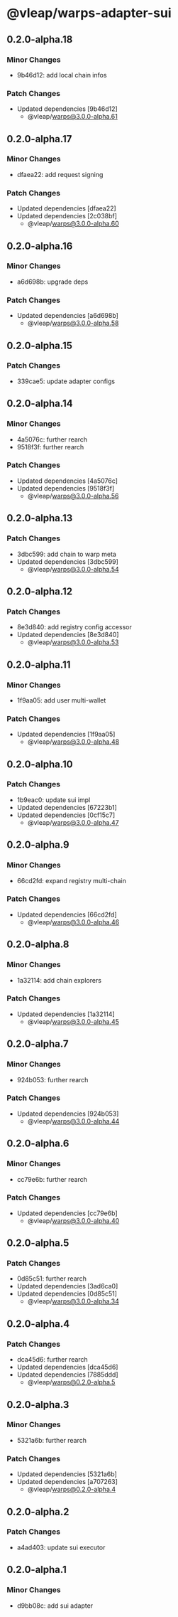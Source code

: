 # @vleap/warps-adapter-sui

## 0.2.0-alpha.18

### Minor Changes

- 9b46d12: add local chain infos

### Patch Changes

- Updated dependencies [9b46d12]
  - @vleap/warps@3.0.0-alpha.61

## 0.2.0-alpha.17

### Minor Changes

- dfaea22: add request signing

### Patch Changes

- Updated dependencies [dfaea22]
- Updated dependencies [2c038bf]
  - @vleap/warps@3.0.0-alpha.60

## 0.2.0-alpha.16

### Minor Changes

- a6d698b: upgrade deps

### Patch Changes

- Updated dependencies [a6d698b]
  - @vleap/warps@3.0.0-alpha.58

## 0.2.0-alpha.15

### Patch Changes

- 339cae5: update adapter configs

## 0.2.0-alpha.14

### Minor Changes

- 4a5076c: further rearch
- 9518f3f: further rearch

### Patch Changes

- Updated dependencies [4a5076c]
- Updated dependencies [9518f3f]
  - @vleap/warps@3.0.0-alpha.56

## 0.2.0-alpha.13

### Patch Changes

- 3dbc599: add chain to warp meta
- Updated dependencies [3dbc599]
  - @vleap/warps@3.0.0-alpha.54

## 0.2.0-alpha.12

### Patch Changes

- 8e3d840: add registry config accessor
- Updated dependencies [8e3d840]
  - @vleap/warps@3.0.0-alpha.53

## 0.2.0-alpha.11

### Minor Changes

- 1f9aa05: add user multi-wallet

### Patch Changes

- Updated dependencies [1f9aa05]
  - @vleap/warps@3.0.0-alpha.48

## 0.2.0-alpha.10

### Patch Changes

- 1b9eac0: update sui impl
- Updated dependencies [67223b1]
- Updated dependencies [0cf15c7]
  - @vleap/warps@3.0.0-alpha.47

## 0.2.0-alpha.9

### Minor Changes

- 66cd2fd: expand registry multi-chain

### Patch Changes

- Updated dependencies [66cd2fd]
  - @vleap/warps@3.0.0-alpha.46

## 0.2.0-alpha.8

### Minor Changes

- 1a32114: add chain explorers

### Patch Changes

- Updated dependencies [1a32114]
  - @vleap/warps@3.0.0-alpha.45

## 0.2.0-alpha.7

### Minor Changes

- 924b053: further rearch

### Patch Changes

- Updated dependencies [924b053]
  - @vleap/warps@3.0.0-alpha.44

## 0.2.0-alpha.6

### Minor Changes

- cc79e6b: further rearch

### Patch Changes

- Updated dependencies [cc79e6b]
  - @vleap/warps@3.0.0-alpha.40

## 0.2.0-alpha.5

### Patch Changes

- 0d85c51: further rearch
- Updated dependencies [3ad6ca0]
- Updated dependencies [0d85c51]
  - @vleap/warps@3.0.0-alpha.34

## 0.2.0-alpha.4

### Patch Changes

- dca45d6: further rearch
- Updated dependencies [dca45d6]
- Updated dependencies [7885ddd]
  - @vleap/warps@0.2.0-alpha.5

## 0.2.0-alpha.3

### Minor Changes

- 5321a6b: further rearch

### Patch Changes

- Updated dependencies [5321a6b]
- Updated dependencies [a707263]
  - @vleap/warps@0.2.0-alpha.4

## 0.2.0-alpha.2

### Patch Changes

- a4ad403: update sui executor

## 0.2.0-alpha.1

### Minor Changes

- d9bb08c: add sui adapter
